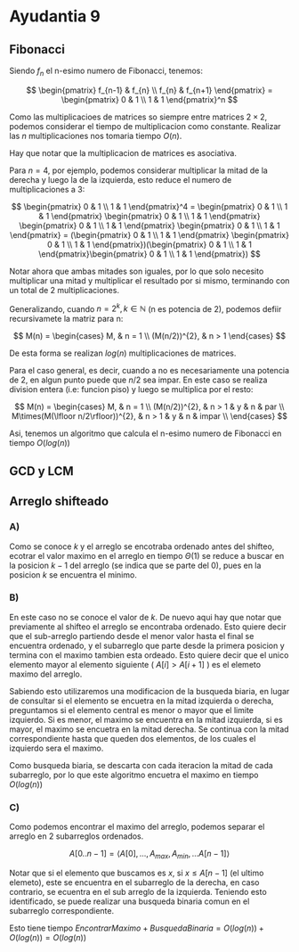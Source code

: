 # Ayudantia 9

## Fibonacci


Siendo $f_n$ el n-esimo numero de Fibonacci, tenemos:

$$
\begin{pmatrix}
f_{n-1} & f_{n} \\
f_{n} & f_{n+1} 
\end{pmatrix} = 
\begin{pmatrix}
0 & 1 \\
1 & 1 
\end{pmatrix}^n
$$

Como las multiplicacioes de matrices so siempre entre matrices $2 \times 2$, podemos considerar el tiempo de multiplicacion como constante. Realizar las $n$ multiplicaciones nos tomaria tiempo $O(n)$.

Hay que notar que la multiplicacion de matrices es asociativa.

Para $n = 4$, por ejemplo, podemos considerar multiplicar la mitad de la derecha y luego la de la izquierda, esto reduce el numero de multiplicaciones a 3:

$$
\begin{pmatrix}
0 & 1 \\
1 & 1 
\end{pmatrix}^4 = 
\begin{pmatrix}
0 & 1 \\
1 & 1 
\end{pmatrix}
\begin{pmatrix}
0 & 1 \\
1 & 1 
\end{pmatrix}
\begin{pmatrix}
0 & 1 \\
1 & 1 
\end{pmatrix}
\begin{pmatrix}
0 & 1 \\
1 & 1 
\end{pmatrix} = 
(\begin{pmatrix}
0 & 1 \\
1 & 1 
\end{pmatrix} \begin{pmatrix}
0 & 1 \\
1 & 1 
\end{pmatrix})(\begin{pmatrix}
0 & 1 \\
1 & 1 
\end{pmatrix}\begin{pmatrix}
0 & 1 \\
1 & 1 
\end{pmatrix})
$$

Notar ahora que ambas mitades son iguales, por lo que solo necesito multiplicar una mitad y multiplicar el resultado por si mismo, terminando con un total de 2 multiplicaciones.

Generalizando, cuando $n = 2^k, k \in \mathbb{N}$ (n es potencia de 2), podemos defiir recursivamete la matriz para n:

$$
M(n) = 
\begin{cases} 
    M, & n = 1 \\
    (M(n/2))^{2}, & n > 1
\end{cases}
$$



De esta forma se realizan $log(n)$ multiplicaciones de matrices.

Para el caso general, es decir, cuando  a no es necesariamente una potencia de 2, en algun punto puede que $n/2$ sea impar. En este caso se realiza division entera (i.e: funcion piso) y luego se multiplica por el resto:

$$
M(n) = 
\begin{cases} 
    M, & n = 1 \\
    (M(n/2))^{2}, & n > 1 & y & n & par \\
    M\times(M(\lfloor n/2\rfloor))^{2}, & n > 1 & y & n & impar \\
\end{cases}
$$

Asi, tenemos un algoritmo que calcula el n-esimo numero de Fibonacci en tiempo $O(log(n))$ 

## GCD y LCM

## Arreglo shifteado
### A)
Como se conoce $k$ y el arreglo se encotraba ordenado antes del shifteo, ecotrar el valor maximo en el arreglo en tiempo $\Theta(1)$ se reduce a buscar en la posicion $k-1$ del arreglo (se indica que se parte del 0), pues en la posicion $k$ se encuentra el minimo.
### B)
En este caso no se conoce el valor de $k$. 
De nuevo aqui hay que notar que previamente al shifteo el arreglo se encontraba ordenado. Esto quiere decir que el sub-arreglo partiendo desde el menor valor hasta el final se encuentra ordenado, y el subarreglo que parte desde la primera posicion y termina con el maximo tambien esta ordeado. Esto quiere decir que el unico elemento mayor al elemento siguiente ( $A[i] > A[i+1]$ ) es el elemeto maximo del arreglo.

Sabiendo esto utilizaremos una modificacion de la busqueda biaria, en lugar de consultar si el elemento se encuetra en la mitad izquierda o derecha, preguntamos si el elemento central es menor o mayor que el limite izquierdo. Si es menor, el maximo se encuentra en la mitad izquierda, si es mayor, el maximo se encuetra en la mitad derecha. Se continua con la mitad correspondiente hasta que queden dos elementos, de los cuales el izquierdo sera el maximo.

Como busqueda biaria, se descarta con cada iteracion la mitad de cada subarreglo, por lo que este algoritmo encuetra el maximo en tiempo $O(log(n))$

### C)

Como podemos encontrar el maximo del arreglo, podemos separar el arreglo en 2 subarreglos ordenados.

$$
A[0..n-1] = \langle A[0], ... , A_{max} , A_{min}, ... A[n-1]  \rangle
$$

Notar que si el elemento que buscamos es $x$, si $x \leq A[n-1]$ (el ultimo elemeto), este se encuentra en el subarreglo de la derecha, en caso contrario, se ecuentra en el sub arreglo de la izquierda. Teniendo esto identificado, se puede realizar una busqueda binaria comun en el subarreglo correspondiente.

Esto tiene tiempo $EncontrarMaximo + BusquedaBinaria = O(log(n)) + O(log(n))  = O(log(n))$
